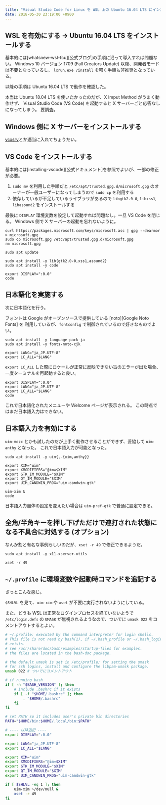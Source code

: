 ```yaml
---
title: "Visual Studio Code for Linux を WSL 上の Ubuntu 16.04 LTS にインストールする"
date: 2018-05-30 23:19:00 +0900
---
```

## WSL を有効にする → Ubuntu 16.04 LTS をインストールする

基本的には[whatsnew-wsl-fcu][公式ブログ]の手順に沿って導入すれば問題ない。
Windows 10 バージョン 1709 (Fall Creators Update) 以降、開発者モードは不要となっているし、
`lxrun.exe /install` を叩く手順も非推奨となっている。

以降の手順は Ubuntu 16.04 LTS で動作を確認した。

本当は Ubuntu 18.04 LTS を使いたかったのだが、X Imput Method がうまく動作せず、
Visual Studio Code (VS Code) を起動すると X サーバーごと応答なしになってしまう。
要調査。

## Windows 側に X サーバーをインストールする

[vcxsrv][VcXsrv]とか適当に入れてちょうだい。

## VS Code をインストールする

基本的には[installing-vscode][公式ドキュメント]を参照でよいが、一部の修正が必要。

1. `sudo mv` を利用した手順だと `/etc/apt/trusted.gpg.d/microsoft.gpg` のオーナーが一般ユーザーになってしまうので `sudo cp` を利用する
2. 依存しているが不足しているライブラリがあるので `libgtk2.0-0`, `libxss1`, `libasound2` をインストールする

最後に `DISPLAY` 環境変数を設定して起動すれば問題なし。一旦 VS Code を閉じる。
Windows 側で X サーバーの起動を忘れないように。

```shell
curl https://packages.microsoft.com/keys/microsoft.asc | gpg --dearmor > microsoft.gpg
sudo cp microsoft.gpg /etc/apt/trusted.gpg.d/microsoft.gpg
rm microsoft.gpg

sudo apt update

sudo apt install -y lib{gtk2.0-0,xss1,asound2}
sudo apt install -y code

export DISPLAY=":0.0"
code
```

## 日本語化を実施する

次に日本語化を行う。

フォントは Google がオープンソースで提供している [noto][Google Noto Fonts] を
利用しているが、`fontconfig` で制御されているので好きなものでよい。

```shell
sudo apt install -y language-pack-ja
sudo apt install -y fonts-noto-cjk

export LANG="ja_JP.UTF-8"
export LC_ALL="$LANG"
```

`export LC_ALL` した際にロケールが正常に反映できない旨のエラーが出た場合、
一度ターミナルを再起動すると良い。

```shell
export DISPLAY=":0.0"
export LANG="ja_JP.UTF-8"
export LC_ALL="$LANG"
code
```

これで日本語化されたメニューや Welcome ページが表示される。
この時点ではまだ日本語入力はできない。

## 日本語入力を有効にする

`uim-mozc` とかも試したのだが上手く動作させることができず、妥協して `uim-anthy` となった。
これで日本語入力が可能となった。

```shell
sudo apt install -y uim{,-{xim,anthy}}

export XIM="uim"
export XMODIFIERS="@im=$XIM"
export GTK_IM_MODULE="$XIM"
export QT_IM_MODULE="$XIM"
export UIM_CANDWIN_PROG="uim-candwin-gtk"

uim-xim &
code
```

日本語入力自体の設定を変えたい場合は `uim-pref-gtk` で普通に設定できる。

## 全角/半角キーを押し下げただけで連打された状態になる不具合に対処する (オプション)

なんか割と有名な事例らしいのだが、`xset -r 49` で修正できるようだ。

```shell
sudo apt install -y x11-xserver-utils

xset -r 49
```

## `~/.profile` に環境変数や起動時コマンドを追記する

ざっとこんな感じ。

`$SHLVL` を見て、`uim-xim` や `xset` が不要に実行されないようにしている。

また、どうも WSL は正常なログインプロセスを経ていないようで `/etc/login.defs` の
`UMASK` が無視されるようなので、ついでに `umask 022` をコメントアウトするとよい。

```bash
# ~/.profile: executed by the command interpreter for login shells.
# This file is not read by bash(1), if ~/.bash_profile or ~/.bash_login
# exists.
# see /usr/share/doc/bash/examples/startup-files for examples.
# the files are located in the bash-doc package.

# the default umask is set in /etc/profile; for setting the umask
# for ssh logins, install and configure the libpam-umask package.
umask 022 # ついでにコメントアウト

# if running bash
if [ -n "$BASH_VERSION" ]; then
    # include .bashrc if it exists
    if [ -f "$HOME/.bashrc" ]; then
        . "$HOME/.bashrc"
    fi
fi

# set PATH so it includes user's private bin directories
PATH="$HOME/bin:$HOME/.local/bin:$PATH"

# ---- 以降追記 ----
export DISPLAY=":0.0"

export LANG="ja_JP.UTF-8"
export LC_ALL="$LANG"

export XIM="uim"
export XMODIFIERS="@im=$XIM"
export GTK_IM_MODULE="$XIM"
export QT_IM_MODULE="$XIM"
export UIM_CANDWIN_PROG="uim-candwin-gtk"

if [ $SHLVL -eq 1 ]; then
    uim-xim >/dev/null &
    xset -r 49
fi
```

[whatsnew-wsl-fcu]: https://blogs.msdn.microsoft.com/commandline/2017/10/11/whats-new-in-wsl-in-windows-10-fall-creators-update/
[vcxsrv]: https://sourceforge.net/projects/vcxsrv/
[installing-vscode]: https://code.visualstudio.com/docs/setup/linux
[noto]: https://www.google.com/get/noto/
